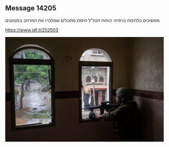 ## Message 14205

ממשיכים בלחימה ברפיח:
כוחות הנח"ל חיסלו מחבלים שמלכדו את המרחב במטענים

https://www.idf.il/252503

![Photo](14205/14205_photo.jpg)

